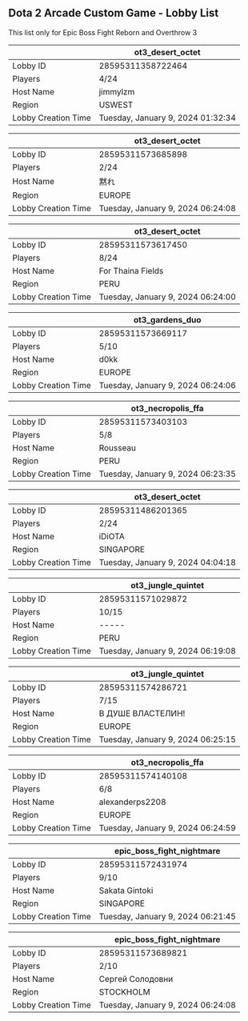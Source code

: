 ## Dota 2 Arcade Custom Game - Lobby List

This list only for Epic Boss Fight Reborn and Overthrow 3

|  | ot3_desert_octet |
| ------ | ------ |
| Lobby ID | 28595311358722464 |
| Players | 4/24 |
| Host Name | jimmylzm |
| Region | USWEST |
| Lobby Creation Time | Tuesday, January 9, 2024 01:32:34 |


|  | ot3_desert_octet |
| ------ | ------ |
| Lobby ID | 28595311573685898 |
| Players | 2/24 |
| Host Name | 黙れ |
| Region | EUROPE |
| Lobby Creation Time | Tuesday, January 9, 2024 06:24:08 |


|  | ot3_desert_octet |
| ------ | ------ |
| Lobby ID | 28595311573617450 |
| Players | 8/24 |
| Host Name | For Thaina Fields |
| Region | PERU |
| Lobby Creation Time | Tuesday, January 9, 2024 06:24:00 |


|  | ot3_gardens_duo |
| ------ | ------ |
| Lobby ID | 28595311573669117 |
| Players | 5/10 |
| Host Name | d0kk |
| Region | EUROPE |
| Lobby Creation Time | Tuesday, January 9, 2024 06:24:06 |


|  | ot3_necropolis_ffa |
| ------ | ------ |
| Lobby ID | 28595311573403103 |
| Players | 5/8 |
| Host Name | Rousseau |
| Region | PERU |
| Lobby Creation Time | Tuesday, January 9, 2024 06:23:35 |


|  | ot3_desert_octet |
| ------ | ------ |
| Lobby ID | 28595311486201365 |
| Players | 2/24 |
| Host Name | iDiOTA |
| Region | SINGAPORE |
| Lobby Creation Time | Tuesday, January 9, 2024 04:04:18 |


|  | ot3_jungle_quintet |
| ------ | ------ |
| Lobby ID | 28595311571029872 |
| Players | 10/15 |
| Host Name | ----- |
| Region | PERU |
| Lobby Creation Time | Tuesday, January 9, 2024 06:19:08 |


|  | ot3_jungle_quintet |
| ------ | ------ |
| Lobby ID | 28595311574286721 |
| Players | 7/15 |
| Host Name | В ДУШЕ ВЛАСТЕЛИН! |
| Region | EUROPE |
| Lobby Creation Time | Tuesday, January 9, 2024 06:25:15 |


|  | ot3_necropolis_ffa |
| ------ | ------ |
| Lobby ID | 28595311574140108 |
| Players | 6/8 |
| Host Name | alexanderps2208 |
| Region | EUROPE |
| Lobby Creation Time | Tuesday, January 9, 2024 06:24:59 |


|  | epic_boss_fight_nightmare |
| ------ | ------ |
| Lobby ID | 28595311572431974 |
| Players | 9/10 |
| Host Name | Sakata Gintoki |
| Region | SINGAPORE |
| Lobby Creation Time | Tuesday, January 9, 2024 06:21:45 |


|  | epic_boss_fight_nightmare |
| ------ | ------ |
| Lobby ID | 28595311573689821 |
| Players | 2/10 |
| Host Name | Сергей Солодовни |
| Region | STOCKHOLM |
| Lobby Creation Time | Tuesday, January 9, 2024 06:24:08 |


